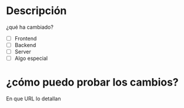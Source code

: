 # Descripción 
¿qué ha cambiado? 
- [ ] Frontend
- [ ] Backend
- [ ] Server
- [ ] Algo especial 

# ¿cómo puedo probar los cambios? 
En que URL lo detallan 

